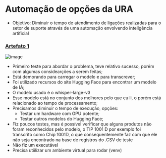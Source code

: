 # Automação de opções da URA

- Objetivo: Diminuir o tempo de atendimento de ligações realizadas para o setor de suporte através de uma automação envolvendo inteligência artificial

### [Artefato 1](https://github.com/victorhugochrisosthemos/automacao_opcoes_da_ura/tree/main/artefato1)

![image](https://github.com/user-attachments/assets/c7a9202b-0c10-462f-b44e-15421bc9ad87)

- Primeiro teste para abordar o problema, teve relativo sucesso, porém com algumas considearções a serem feitas;
- Está demorando para carregar o modelo e para transcrever;
- Foi utilizado recursos do site Hugging Face para encontrar um modelo de IA;
- O modelo usado é o whisper-large-v3
- Esse modelo está no conjunto dos melhores pelo que eu li, o porém está relacionado ao tempo de processamento;
- Precisamos diminuir o tempo de execução, opções:
  - Testar um hardware com GPU potente;
  - Testar outros modelos do Hugging Face;
- Fiz poucos testes, mas é possível verificar que alguns produtos não foram reconhecidos pelo modelo, o TIP 1001 D por exemplo foi transcrito como Chip 1001D, o que consequentemente faz com que ele não seja encontrado na base de registros do .CSV de teste
- Não fiz um executável
- Precisa utiilizar um ambiente virtual para rodar (venv)
